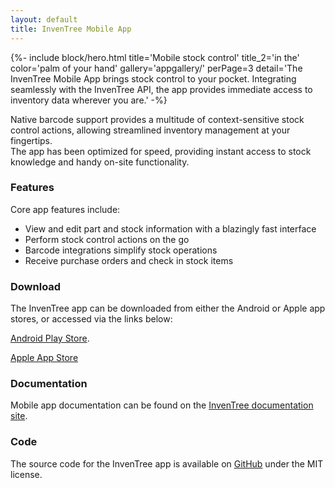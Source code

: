 ```yaml
---
layout: default
title: InvenTree Mobile App
---
```


{%- include block/hero.html title='Mobile stock control' title_2='in the' color='palm of your hand' gallery='appgallery/' perPage=3 detail='The InvenTree Mobile App brings stock control to your pocket. Integrating seamlessly with the InvenTree API, the app provides immediate access to inventory data wherever you are.' -%}

<article class="cm-gray-2 body-font section-container" markdown="1">

Native barcode support provides a multitude of context-sensitive stock control actions, allowing streamlined inventory management at your fingertips.  
The app has been optimized for speed, providing instant access to stock knowledge and handy on-site functionality.

### Features

Core app features include:

- View and edit part and stock information with a blazingly fast interface
- Perform stock control actions on the go
- Barcode integrations simplify stock operations
- Receive purchase orders and check in stock items

### Download

The InvenTree app can be downloaded from either the Android or Apple app stores, or accessed via the links below:

<span class='fab fa-android'></span> [Android Play Store](https://play.google.com/store/apps/details?id=inventree.inventree_app).

<span class='fab fa-apple'></span> [Apple App Store](https://apps.apple.com/au/app/inventree/id1581731101#?platform=iphone)

### Documentation

Mobile app documentation can be found on the [InvenTree documentation site](https://docs.inventree.org/en/latest/app/app/).

### Code

The source code for the InvenTree app is available on [GitHub](https://github.com/inventree/inventree-app/) under the MIT license.

</article>
